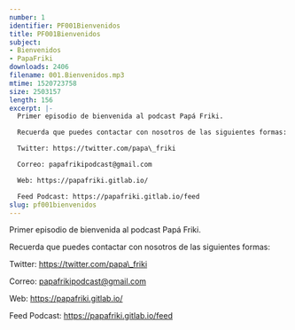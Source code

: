 ```yaml
---
number: 1
identifier: PF001Bienvenidos
title: PF001Bienvenidos
subject:
- Bienvenidos
- PapaFriki
downloads: 2406
filename: 001.Bienvenidos.mp3
mtime: 1520723758
size: 2503157
length: 156
excerpt: |-
  Primer episodio de bienvenida al podcast Papá Friki.

  Recuerda que puedes contactar con nosotros de las siguientes formas:

  Twitter: https://twitter.com/papa\_friki

  Correo: papafrikipodcast@gmail.com

  Web: https://papafriki.gitlab.io/

  Feed Podcast: https://papafriki.gitlab.io/feed
slug: pf001bienvenidos
---
```

Primer episodio de bienvenida al podcast Papá Friki.

Recuerda que puedes contactar con nosotros de las siguientes formas:

Twitter: https://twitter.com/papa\_friki

Correo: papafrikipodcast@gmail.com

Web: https://papafriki.gitlab.io/

Feed Podcast: https://papafriki.gitlab.io/feed